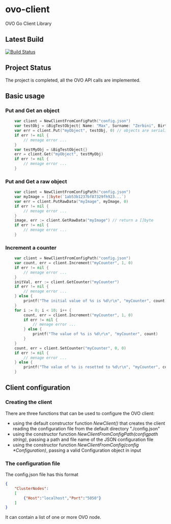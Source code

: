 # ovo-client
OVO Go Client Library

## Latest Build
[![Build Status](https://drone.io/github.com/maxzerbini/ovoclient/status.png)](https://drone.io/github.com/maxzerbini/ovoclient/latest)

## Project Status
The project is completed, all the OVO API calls are implemented.

## Basic usage

### Put and Get an object
```Go
	var client = NewClientFromConfigPath("config.json")
	var testObj = &BigTestObject{ Name: "Max", Surname: "Zerbini", BirthDate: time.Now(), Id: 111, LotOfData: make([]byte, 10000, 10000)}
	var err = client.Put("myObject", testObj, 0) // objects are serialized in JSON
	if err != nil {
		// menage error ...
	}
	var testMyObj = &BigTestObject{}
	err = client.Get("myObject", testMyObj)
	if err != nil {
		// menage error ...
	}
```

### Put and Get a raw object
```Go
	var client = NewClientFromConfigPath("config.json")
	var myImage = []byte(`1ab53b1237bf87329fh923...`)
	var err = client.PutRawData("myImage", myImage, 0)
	if err != nil {
		// menage error ...
	}
	image, err := client.GetRawData("myImage") // return a []byte 
	if err != nil {
		// menage error ...
	}
```

### Increment a counter
```Go
    var client = NewClientFromConfigPath("config.json")
	var count, err = client.Increment("myCounter", 1, 0)
	if err != nil {
		// menage error ...
	}
	initVal, err := client.GetCounter("myCounter")
	if err != nil {
		// menage error ...
	} else {
		printf("The initial value of %s is %d\r\n", "myCounter", count)
	}
	for i := 0; i < 10; i++ {
		count, err = client.Increment("myCounter", 1, 0)
		if err != nil {
			// menage error ...
		} else {
			printf("The value of %s is %d\r\n", "myCounter", count)
		}
	}
	count, err = client.SetCounter("myCounter", 0, 0)
	if err != nil {
		// menage error ...
	} else {
		printf("The value of %s is resetted to %d\r\n", "myCounter", count)
	}
```

## Client configuration

### Creating the client
There are three functions that can be used to configure the OVO client:
- using the default constructor function _NewClient()_ that creates the client reading the configuration file from the default directory "./config.json"
- using the constructor function _NewClientFromConfigPath(configpath string)_, passing a path and file name of the JSON configuration file
- using the constructor function _NewClientFromConfig(config *Configuration)_, passing a valid Configuration object in input

### The configuration file
The config.json file has this format
```JSON
{
	"ClusterNodes":
	[
		{"Host":"localhost","Port":"5050"}
	]
}
```
It can contain a list of one or more OVO node.
